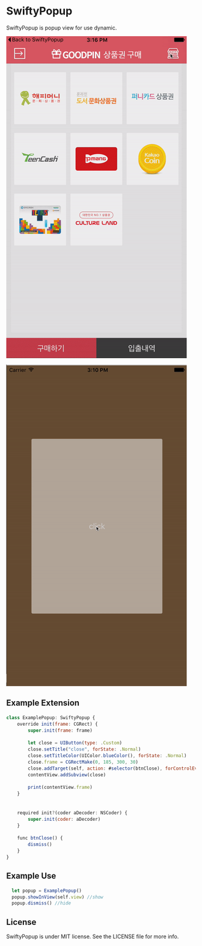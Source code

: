 # SwiftyPopup

SwiftyPopup is popup view for use dynamic.



![demo1](https://github.com/ehowlsla/SwiftyPopup/blob/master/ezgif.com-video-to-gif-2.gif)


![demo2](https://github.com/ehowlsla/SwiftyPopup/blob/master/ezgif.com-video-to-gif.gif)


## Example Extension
~~~javascript
class ExamplePopup: SwiftyPopup {
    override init(frame: CGRect) {
        super.init(frame: frame)
        
        let close = UIButton(type: .Custom)
        close.setTitle("close", forState: .Normal)
        close.setTitleColor(UIColor.blueColor(), forState: .Normal)
        close.frame = CGRectMake(0, 185, 300, 30)
        close.addTarget(self, action: #selector(btnClose), forControlEvents: .TouchUpInside)
        contentView.addSubview(close)
      
        print(contentView.frame)
    }
    
    
    required init?(coder aDecoder: NSCoder) {
        super.init(coder: aDecoder)
    }
    
    func btnClose() {
        dismiss()
    }
}
~~~

## Example Use
~~~javascript
  let popup = ExamplePopup()
  popup.showInView(self.view) //show
  popup.dismiss() //hide
~~~

## License

SwiftyPopup is under MIT license. See the LICENSE file for more info.
